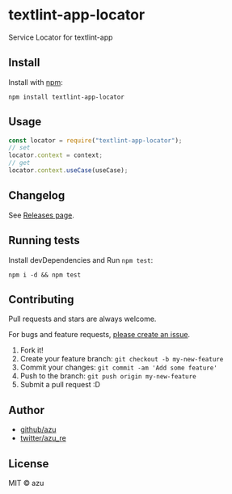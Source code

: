 # textlint-app-locator

Service Locator for textlint-app

## Install

Install with [npm](https://www.npmjs.com/):

    npm install textlint-app-locator

## Usage

```js
const locator = require("textlint-app-locator");
// set
locator.context = context;
// get
locator.context.useCase(useCase);

```

## Changelog

See [Releases page](https://github.com/packages/textlint-app-locator/releases).

## Running tests

Install devDependencies and Run `npm test`:

    npm i -d && npm test

## Contributing

Pull requests and stars are always welcome.

For bugs and feature requests, [please create an issue](https://github.com/packages/textlint-app-locator/issues).

1. Fork it!
2. Create your feature branch: `git checkout -b my-new-feature`
3. Commit your changes: `git commit -am 'Add some feature'`
4. Push to the branch: `git push origin my-new-feature`
5. Submit a pull request :D

## Author

- [github/azu](https://github.com/azu)
- [twitter/azu_re](https://twitter.com/azu_re)

## License

MIT © azu
